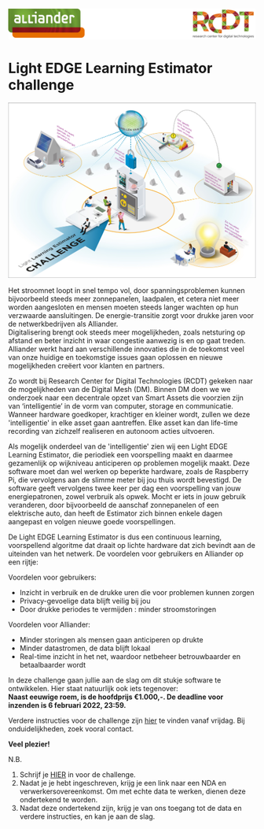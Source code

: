 ![](images/RCDTAllLogo.png)

# Light EDGE Learning Estimator challenge

![](images/poster.png)

Het stroomnet loopt in snel tempo vol, door spanningsproblemen kunnen bijvoorbeeld steeds meer zonnepanelen, laadpalen, et cetera niet meer worden aangesloten en mensen moeten steeds langer wachten op hun verzwaarde aansluitingen.  De energie-transitie zorgt voor drukke jaren voor de netwerkbedrijven als Alliander.   
Digitalisering brengt ook steeds meer mogelijkheden, zoals netsturing op afstand en beter inzicht in waar congestie aanwezig is en op gaat treden. Alliander werkt hard aan verschillende innovaties die in de toekomst veel van onze huidige en toekomstige issues gaan oplossen en nieuwe mogelijkheden creëert voor klanten en partners. 

Zo wordt bij Research Center for Digital Technologies (RCDT) gekeken naar de mogelijkheden van de Digital Mesh (DM). Binnen DM doen we we onderzoek naar een decentrale opzet van Smart Assets die voorzien zijn van ‘intelligentie’ in de vorm van computer, storage en communicatie. Wanneer hardware goedkoper, krachtiger en kleiner wordt, zullen we deze 'intelligentie' in elke asset gaan aantreffen.  Elke asset kan dan life-time recording van zichzelf realiseren en autonoom acties uitvoeren. 

Als mogelijk onderdeel van de 'intelligentie' zien wij een Light EDGE Learning Estimator, die periodiek een voorspelling maakt en daarmee gezamenlijk op wijkniveau anticiperen op problemen mogelijk maakt.  Deze software moet dan wel werken op beperkte hardware, zoals de Raspberry Pi, die vervolgens aan de slimme meter bij jou thuis wordt bevestigd. De software geeft vervolgens twee keer per dag een voorspelling van jouw energiepatronen, zowel verbruik als opwek. Mocht er iets in jouw gebruik veranderen, door bijvoorbeeld de aanschaf zonnepanelen of een elektrische auto, dan heeft de Estimator zich binnen enkele dagen aangepast en volgen nieuwe goede voorspellingen.  

De Light EDGE Learning Estimator is dus een continuous learning, voorspellend algoritme dat draait op lichte hardware dat zich bevindt aan de uiteinden van het netwerk. De voordelen voor gebruikers en Alliander op een rijtje: 

Voordelen voor gebruikers: 
- Inzicht in verbruik en de drukke uren die voor problemen kunnen zorgen 
- Privacy-gevoelige data blijft veilig bij jou 
- Door drukke periodes te vermijden : minder stroomstoringen 

Voordelen voor Alliander: 
- Minder storingen als mensen gaan anticiperen op drukte 
- Minder datastromen, de data blijft lokaal 
- Real-time inzicht in het net, waardoor netbeheer betrouwbaarder en betaalbaarder wordt 

In deze challenge gaan jullie aan de slag om dit stukje software te ontwikkelen. Hier staat natuurlijk ook iets tegenover:  
**Naast eeuwige roem, is de hoofdprijs €1.000,-. De deadline voor inzenden is 6 februari 2022, 23:59.**

Verdere instructies voor de challenge zijn [hier](LLEProtocol.pdf) te vinden vanaf vrijdag. Bij onduidelijkheden, zoek vooral contact.

**Veel plezier!** 

N.B. 
1. Schrijf je [HIER](https://docs.google.com/forms/d/1KAlcNgMeU62mEw3YGnrdtdb8G_-K46DM0Ep_UzFGNNk/) in voor de challenge. 
2. Nadat je je hebt ingeschreven, krijg je een link naar een NDA en verwerkersovereenkomst. Om met echte data te werken, dienen deze ondertekend te worden.
3. Nadat deze ondertekend zijn, krijg je van ons toegang tot de data en verdere instructies, en kan je aan de slag.

